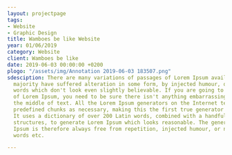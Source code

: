 ```yaml
---
layout: projectpage
tags:
- Website
- Graphic Design
title: Wamboes be like Website
year: 01/06/2019
category: Website
client: Wamboes be like
date: 2019-06-03 00:00:00 +0200
plogo: "/assets/img/Annotation 2019-06-03 183507.png"
sdesciption: There are many variations of passages of Lorem Ipsum available, but the
  majority have suffered alteration in some form, by injected humour, or randomised
  words which don't look even slightly believable. If you are going to use a passage
  of Lorem Ipsum, you need to be sure there isn't anything embarrassing hidden in
  the middle of text. All the Lorem Ipsum generators on the Internet tend to repeat
  predefined chunks as necessary, making this the first true generator on the Internet.
  It uses a dictionary of over 200 Latin words, combined with a handful of model sentence
  structures, to generate Lorem Ipsum which looks reasonable. The generated Lorem
  Ipsum is therefore always free from repetition, injected humour, or non-characteristic
  words etc.

---
```

